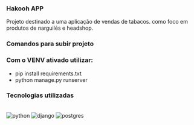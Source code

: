 ### Hakooh APP 
 Projeto destinado a uma aplicação de vendas de tabacos. como foco em produtos de narguilés e headshop.

### Comandos para subir projeto
 ### Com o VENV ativado utilizar: 
 - pip install requirements.txt
 - python manage.py runserver
  
### Tecnologias utilizadas 
<div style="display: inline_block"><br/>
<img align="center" alt="python" src=https://img.shields.io/badge/Python-14354C?style=for-the-badge&logo=python&logoColor=white>
<img align="center" alt="django" src=https://img.shields.io/badge/django-17594A?style=for-the-badge&logo=django&logoColor=white>
<img align="center" alt="postgres" src=https://img.shields.io/badge/postgresql-0A6EBD?style=for-the-badge&logo=postgresql&logoColor=white>

